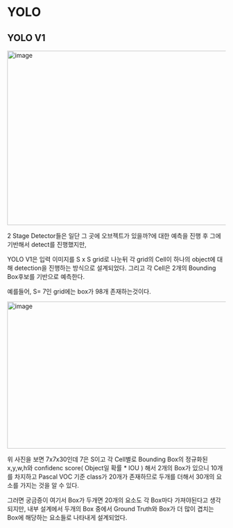 # YOLO

## YOLO V1

<img width="627" height="401" alt="image" src="https://github.com/user-attachments/assets/b4847e05-f8ed-403a-bdcc-e1ce27ffe3b2" />


2 Stage Detector들은 일단 그 곳에 오브젝트가 있을까?에 대한 예측을 진행 후 그에 기반해서 detect를 진행했지만,

YOLO V1은 입력 이미지를 S x S grid로 나눈뒤 각 grid의 Cell이 하나의 object에 대해 detection을 진행하는 방식으로 설계되었다.
그리고 각 Cell은 2개의 Bounding Box후보를 기반으로 예측한다.

예를들어, S= 7인 grid에는 box가 98개 존재하는것이다.

<img width="1018" height="338" alt="image" src="https://github.com/user-attachments/assets/73cf1db6-2f13-4260-96f2-1729ad5fd1c2" />

위 사진을 보면 7x7x30인데 7은 S이고
각 Cell별로 Bounding Box의 정규화된 x,y,w,h와 confidenc score( Object일 확률 * IOU ) 해서 2개의 Box가 있으니
10개를 차지하고 Pascal VOC 기준 class가 20개가 존재하므로 두개를 더해서 30개의 요소를 가지는 것을 알 수 있다.

그러면 궁금증이 여기서 Box가 두개면 20개의 요소도 각 Box마다 가져야된다고 생각되지만, 
내부 설계에서 두개의 Box 중에서 Ground Truth와 Box가 더 많이 겹치는 Box에 해당하는 요소들로 나타내게 설계되었다.
